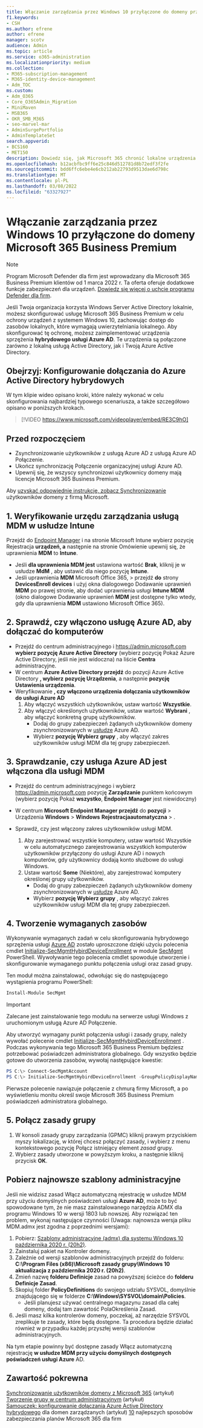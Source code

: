 ```yaml
---
title: Włączanie zarządzania przez Windows 10 przyłączone do domeny przez Microsoft 365 dla firm
f1.keywords:
- CSH
ms.author: efrene
author: efrene
manager: scotv
audience: Admin
ms.topic: article
ms.service: o365-administration
ms.localizationpriority: medium
ms.collection:
- M365-subscription-management
- M365-identity-device-management
- Adm_TOC
ms.custom:
- Adm_O365
- Core_O365Admin_Migration
- MiniMaven
- MSB365
- OKR_SMB_M365
- seo-marvel-mar
- AdminSurgePortfolio
- AdminTemplateSet
search.appverid:
- BCS160
- MET150
description: Dowiedz się, jak Microsoft 365 chronić lokalne urządzenia Windows 10 przyłączone do usługi Active-Directory w zaledwie kilku krokach.
ms.openlocfilehash: b12acbfbc9ff6e25c846d512781d8b72edf3f2fe
ms.sourcegitcommit: bdd6ffc6ebe4e6cb212ab22793d9513dae6d798c
ms.translationtype: MT
ms.contentlocale: pl-PL
ms.lasthandoff: 03/08/2022
ms.locfileid: "63327927"
---
```

# <a name="enable-domain-joined-windows-10-devices-to-be-managed-by-microsoft-365-business-premium"></a>Włączanie zarządzania przez Windows 10 przyłączone do domeny Microsoft 365 Business Premium

> [!NOTE]
> Program Microsoft Defender dla firm jest wprowadzany dla Microsoft 365 Business Premium klientów od 1 marca 2022 r. Ta oferta oferuje dodatkowe funkcje zabezpieczeń dla urządzeń. [Dowiedz się więcej o uchcie programu Defender dla firm](../../security/defender-business/mdb-overview.md).

Jeśli Twoja organizacja korzysta Windows Server Active Directory lokalnie, możesz skonfigurować usługę Microsoft 365 Business Premium w celu ochrony urządzeń z systemem Windows 10, zachowując dostęp do zasobów lokalnych, które wymagają uwierzytelniania lokalnego.
Aby skonfigurować tę ochronę, możesz zaimplementować urządzenia sprzężenia **hybrydowego usługi Azure AD**. Te urządzenia są połączone zarówno z lokalną usługą Active Directory, jak i Twoją Azure Active Directory.

## <a name="watch-configure-hybrid-azure-active-directory-join"></a>Obejrzyj: Konfigurowanie dołączania do Azure Active Directory hybrydowych

W tym klipie wideo opisano kroki, które należy wykonać w celu skonfigurowania najbardziej typowego scenariusza, a także szczegółowo opisano w poniższych krokach.

> [!VIDEO https://www.microsoft.com/videoplayer/embed/RE3C9hO]
  
## <a name="before-you-begin"></a>Przed rozpoczęciem

- Zsynchronizowanie użytkowników z usługą Azure AD z usługą Azure AD Połączenie.
- Ukończ synchronizację Połączenie organizacyjnej usługi Azure AD.
- Upewnij się, że wszyscy synchronizowi użytkownicy domeny mają licencje Microsoft 365 Business Premium.

Aby [uzyskać odpowiednie instrukcje, zobacz Synchronizowanie](manage-domain-users.md) użytkowników domeny z firmą Microsoft.

## <a name="1-verify-mdm-authority-in-intune"></a>1. Weryfikowanie urzędu zarządzania usługą MDM w usłudze Intune

Przejdź do [Endpoint Manager](https://endpoint.microsoft.com/#blade/Microsoft_Intune_Enrollment/EnrollmentMenu/overview) i na stronie Microsoft Intune wybierz pozycję Rejestracja **urządzeń, a** następnie na stronie Omówienie upewnij się, że uprawnienia  **MDM** to **Intune**.

- Jeśli **dla uprawnienia MDM jest** ustawiona wartość **Brak**, kliknij je w usłudze **MdM** , aby ustawić dla niego pozycję **Intune**.
- Jeśli uprawnienia **MDM** Microsoft Office 365,  >  przejdź **do** strony **DevicesEnroll devices** i użyj okna dialogowego Dodawanie uprawnień **MDM** po prawej stronie, aby dodać uprawnienia usługi **Intune MDM** (okno dialogowe Dodawanie uprawnień **MDM** jest dostępne tylko wtedy, gdy dla uprawnienia **MDM** ustawiono Microsoft Office 365).

## <a name="2-verify-azure-ad-is-enabled-for-joining-computers"></a>2. Sprawdź, czy włączono usługę Azure AD, aby dołączać do komputerów

- Przejdź do centrum administracyjnego i <a href="https://go.microsoft.com/fwlink/p/?linkid=2024339" target="_blank">https://admin.microsoft.com</a> **wybierz pozycję Azure Active Directory** (wybierz pozycję Pokaż Azure Active Directory, jeśli nie jest widoczna) na liście **Centra** administracyjne. 
- W centrum **Azure Active Directory przejdź** do pozycji Azure Active Directory **, wybierz** **pozycję Urządzenia**, a następnie **pozycję Ustawienia urządzenia**.
- Weryfikowanie **, czy włączono urządzenia dołączania użytkowników do usługi Azure AD** 
    1. Aby włączyć wszystkich użytkowników, ustaw wartość **Wszystkie**.
    2. Aby włączyć określonych użytkowników, ustaw wartość **Wybrani** , aby włączyć konkretną grupę użytkowników.
        - Dodaj do grupy zabezpieczeń żądanych użytkowników domeny zsynchronizowanych w [usłudze](../../admin/create-groups/create-groups.md) Azure AD.
        - Wybierz **pozycję Wybierz grupy** , aby włączyć zakres użytkowników usługi MDM dla tej grupy zabezpieczeń.

## <a name="3-verify-azure-ad-is-enabled-for-mdm"></a>3. Sprawdzanie, czy usługa Azure AD jest włączona dla usługi MDM

- Przejdź do centrum administracyjnego i wybierz <a href="https://go.microsoft.com/fwlink/p/?linkid=2024339" target="_blank">https://admin.microsoft.com</a> pozycję **Zarządzanie** punktem końcowym (wybierz pozycję Pokaż **wszystko**, **Endpoint Manager** jest niewidoczny)
- W centrum **Microsoft Endpoint Manager przejdź** do **pozycji** >  Urządzenia **Windows** >  **Windows** **Rejestracjaautomatyczna** > .
- Sprawdź, czy jest włączony zakres użytkowników usługi MDM.

    1. Aby zarejestrować wszystkie komputery, ustaw wartość  Wszystkie w celu automatycznego zarejestrowania wszystkich komputerów użytkowników przyłączony do usługi Azure AD i nowych komputerów, gdy użytkownicy dodają konto służbowe do usługi Windows.
    2. Ustaw wartość **Some** (Niektóre), aby zarejestrować komputery określonej grupy użytkowników.
        -  Dodaj do grupy zabezpieczeń żądanych użytkowników domeny zsynchronizowanych w [usłudze](../create-groups/create-groups.md) Azure AD.
        -  Wybierz **pozycję Wybierz grupy** , aby włączyć zakres użytkowników usługi MDM dla tej grupy zabezpieczeń.

## <a name="4-create-the-required-resources"></a>4. Tworzenie wymaganych zasobów 

Wykonywanie wymaganych zadań w celu skonfigurowania hybrydowego sprzężenia usługi [Azure AD](/azure/active-directory/devices/hybrid-azuread-join-managed-domains#configure-hybrid-azure-ad-join) zostało uproszczone dzięki użyciu polecenia cmdlet [Initialize-SecMgmtHybirdDeviceEnrollment](https://github.com/microsoft/secmgmt-open-powershell/blob/master/docs/help/Initialize-SecMgmtHybirdDeviceEnrollment.md) w module [SecMgmt](https://www.powershellgallery.com/packages/SecMgmt) PowerShell. Wywoływanie tego polecenia cmdlet spowoduje utworzenie i skonfigurowanie wymaganego punktu połączenia usługi oraz zasad grupy.

Ten moduł można zainstalować, odwołując się do następującego wystąpienia programu PowerShell:

```powershell
Install-Module SecMgmt
```

> [!IMPORTANT]
> Zalecane jest zainstalowanie tego modułu na serwerze usługi Windows z uruchomionym usługą Azure AD Połączenie.

Aby utworzyć wymagany punkt połączenia usługi i zasady grupy, należy wywołać polecenie cmdlet  [Initialize-SecMgmtHybirdDeviceEnrollment](https://github.com/microsoft/secmgmt-open-powershell/blob/master/docs/help/Initialize-SecMgmtHybirdDeviceEnrollment.md) . Podczas wykonywania tego Microsoft 365 Business Premium będziesz potrzebować poświadczeń administratora globalnego. Gdy wszystko będzie gotowe do utworzenia zasobów, wywołaj następujące kwestie:

```powershell
PS C:\> Connect-SecMgmtAccount
PS C:\> Initialize-SecMgmtHybirdDeviceEnrollment -GroupPolicyDisplayName 'Device Management'
```

Pierwsze polecenie nawiązuje połączenie z chmurą firmy Microsoft, a po wyświetleniu monitu określ swoje Microsoft 365 Business Premium poświadczeń administratora globalnego.

## <a name="5-link-the-group-policy"></a>5. Połącz zasady grupy

1. W konsoli zasady grupy zarządzania (GPMC) kliknij prawym przyciskiem myszy lokalizację, w której chcesz połączyć zasady, i wybierz z menu kontekstowego pozycję Połącz istniejący element *zasad* grupy.
2. Wybierz zasady utworzone w powyższym kroku, a następnie kliknij przycisk **OK**.

## <a name="get-the-latest-administrative-templates"></a>Pobierz najnowsze szablony administracyjne

Jeśli nie widzisz zasad Włącz automatyczną rejestrację w usłudze MDM przy użyciu domyślnych poświadczeń usługi **Azure AD**, może to być spowodowane tym, że nie masz zainstalowanego narzędzia ADMX dla programu Windows 10 w wersji 1803 lub nowszej. Aby rozwiązać ten problem, wykonaj następujące czynności (Uwaga: najnowsza wersja pliku MDM.admx jest zgodna z poprzednimi wersjami):

1. Pobierz: [Szablony administracyjne (admx) dla systemu Windows 10 października 2020 r. (20h2)](https://www.microsoft.com/download/102157).
2. Zainstaluj pakiet na Kontroler domeny.
3. Zależnie od wersji szablonów administracyjnych przejdź do folderu: **C:\Program Files (x86)\Microsoft zasady grupy\Windows 10 aktualizacja z października 2020 r. (20h2)**.
4. Zmień nazwę **folderu Definicje** zasad na powyższej ścieżce do **folderu Definicje Zasad**.
5. Skopiuj folder **PolicyDefinitions** do swojego udziału SYSVOL, domyślnie znajdującego się w folderze **C:\Windows\SYSVOL\domain\Policies**.
   - Jeśli planujesz używać centralnego magazynu zasad dla całej domeny, dodaj tam zawartość PolaOkreślenia Zasad.
6. Jeśli masz kilka kontrolerów domeny, poczekaj, aż narzędzie SYSVOL zreplikuje te zasady, które będą dostępne. Ta procedura będzie działać również w przypadku każdej przyszłej wersji szablonów administracyjnych.

Na tym etapie powinny być dostępne zasady Włącz automatyczną rejestrację **w usłudze MDM przy użyciu domyślnych dostępnych poświadczeń usługi Azure** AD.

## <a name="related-content"></a>Zawartość pokrewna

[Synchronizowanie użytkowników domeny z Microsoft 365](manage-domain-users.md) (artykuł)\
[Tworzenie grupy w centrum administracyjnym](../create-groups/create-groups.md) (artykuł)\
[Samouczek: konfigurowanie dołączania Azure Active Directory hybrydowego](/azure/active-directory/devices/hybrid-azuread-join-managed-domains) dla domen zarządzanych (artykuł) [10](../security-and-compliance/secure-your-business-data.md) najlepszych sposobów zabezpieczania planów Microsoft 365 dla firm
